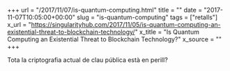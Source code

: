 +++
url = "/2017/11/07/is-quantum-computing.html"
title = ""
date = "2017-11-07T10:05:00+00:00"
slug = "is-quantum-computing"
tags = ["retalls"]
x_url = "https://singularityhub.com/2017/11/05/is-quantum-computing-an-existential-threat-to-blockchain-technology/"
x_title = "Is Quantum Computing an Existential Threat to Blockchain Technology?"
x_source = ""
+++


Tota la criptografia actual de clau pública està en perill?
